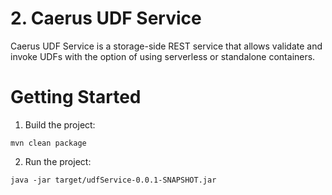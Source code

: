 # 2.	Caerus UDF Service
Caerus UDF Service is a storage-side REST service that allows validate and invoke UDFs with the option of using serverless or standalone containers.

# Getting Started
1. Build the project:
```
mvn clean package
```
2. Run the project:
```
java -jar target/udfService-0.0.1-SNAPSHOT.jar
```

